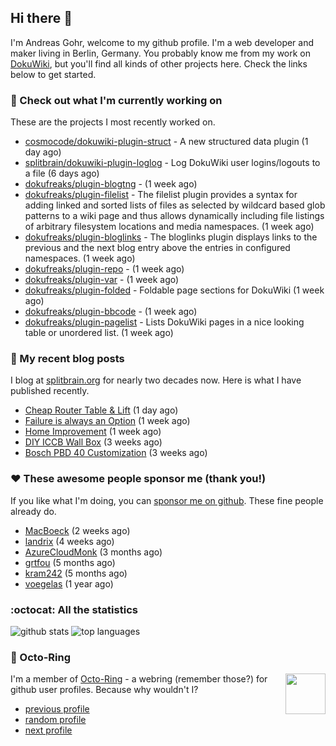 ## Hi there :wave:

I'm Andreas Gohr, welcome to my github profile. I'm a web developer and maker living in Berlin, Germany. You probably know me from my work on [DokuWiki](https://github.com/splitbrain/dokuwiki), but you'll find all kinds of other projects here. Check the links below to get started.

### :hammer: Check out what I'm currently working on

These are the projects I most recently worked on.


- [cosmocode/dokuwiki-plugin-struct](https://github.com/cosmocode/dokuwiki-plugin-struct) - A new structured data plugin (1 day ago)
- [splitbrain/dokuwiki-plugin-loglog](https://github.com/splitbrain/dokuwiki-plugin-loglog) - Log DokuWiki user logins/logouts to a file (6 days ago)
- [dokufreaks/plugin-blogtng](https://github.com/dokufreaks/plugin-blogtng) -  (1 week ago)
- [dokufreaks/plugin-filelist](https://github.com/dokufreaks/plugin-filelist) - The filelist plugin provides a syntax for adding linked and sorted lists of files as selected by wildcard based glob patterns to a wiki page and thus allows dynamically including file listings of arbitrary filesystem locations and media namespaces. (1 week ago)
- [dokufreaks/plugin-bloglinks](https://github.com/dokufreaks/plugin-bloglinks) - The bloglinks plugin displays links to the previous and the next blog entry above the entries in configured namespaces. (1 week ago)
- [dokufreaks/plugin-repo](https://github.com/dokufreaks/plugin-repo) -  (1 week ago)
- [dokufreaks/plugin-var](https://github.com/dokufreaks/plugin-var) -  (1 week ago)
- [dokufreaks/plugin-folded](https://github.com/dokufreaks/plugin-folded) - Foldable page sections for DokuWiki (1 week ago)
- [dokufreaks/plugin-bbcode](https://github.com/dokufreaks/plugin-bbcode) -  (1 week ago)
- [dokufreaks/plugin-pagelist](https://github.com/dokufreaks/plugin-pagelist) - Lists DokuWiki pages in a nice looking table or unordered list. (1 week ago)

### :scroll: My recent blog posts

I blog at [splitbrain.org](https://www.splitbrain.org) for nearly two decades now. Here is what I have published recently.


- [Cheap Router Table &amp; Lift](https://www.splitbrain.org/blog/2020-11/17-cheap_router_table_lift) (1 day ago)
- [Failure is always an Option](https://www.splitbrain.org/blog/2020-11/07-failure_is_always_an_option) (1 week ago)
- [Home Improvement](https://www.splitbrain.org/blog/2020-11/06-home_improvement) (1 week ago)
- [DIY ICCB Wall Box](https://www.splitbrain.org/blog/2020-10/24-diy_iccb_wall_box) (3 weeks ago)
- [Bosch PBD 40 Customization](https://www.splitbrain.org/blog/2020-10/22-pbd_40_customization) (3 weeks ago)

### :hearts:️ These awesome people sponsor me (thank you!)

If you like what I'm doing, you can [sponsor me on github](https://github.com/sponsors/splitbrain). These fine people already do.


- [MacBoeck](https://github.com/MacBoeck) (2 weeks ago)
- [landrix](https://github.com/landrix) (4 weeks ago)
- [AzureCloudMonk](https://github.com/AzureCloudMonk) (3 months ago)
- [grtfou](https://github.com/grtfou) (5 months ago)
- [kram242](https://github.com/kram242) (5 months ago)
- [voegelas](https://github.com/voegelas) (1 year ago)

### :octocat: All the statistics

 ![github stats](https://github-readme-stats.vercel.app/api?username=splitbrain&show_icons=true&hide_title=true)
![top languages](https://github-readme-stats.vercel.app/api/top-langs/?username=splitbrain&layout=compact)


### :octopus: Octo-Ring

<img width="64" height="65" src="https://octo-ring.com/static/img/octo.png" align="right" alt="">

I'm a member of [Octo-Ring](https://octo-ring.com/) - a webring (remember those?) for github user profiles. Because why wouldn't I? 

* [previous profile](https://octo-ring.com/p/splitbrain/prev)
* [random profile](https://octo-ring.com/p/splitbrain/random)
* [next profile](https://octo-ring.com/p/splitbrain/next)


